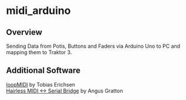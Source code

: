# midi_arduino
## Overview
Sending Data from Potis, Buttons and Faders via Arduino Uno to PC and mapping them to Traktor 3.  
## Additional Software
[loopMIDI](https://www.tobias-erichsen.de/software/loopmidi.html) by Tobias Erichsen  
[Hairless MIDI <-> Serial Bridge](http://projectgus.github.io/hairless-midiserial/) by Angus Gratton
